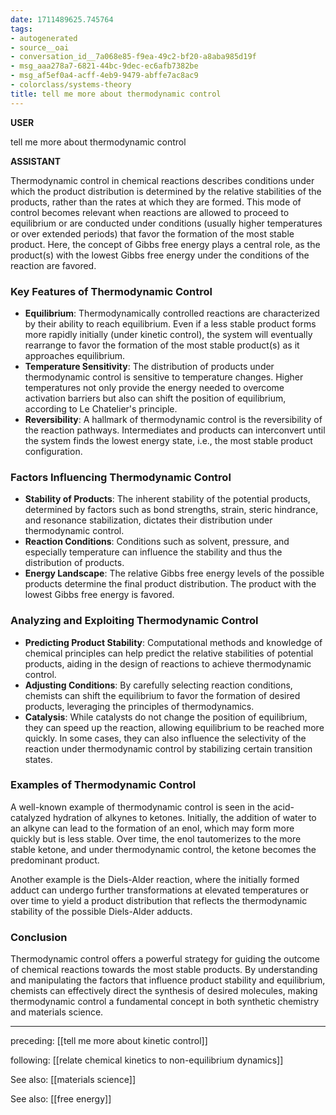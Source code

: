```yaml
---
date: 1711489625.745764
tags:
- autogenerated
- source__oai
- conversation_id__7a068e85-f9ea-49c2-bf20-a8aba985d19f
- msg_aaa278a7-6821-44bc-9dec-ec6afb7382be
- msg_af5ef0a4-acff-4eb9-9479-abffe7ac8ac9
- colorclass/systems-theory
title: tell me more about thermodynamic control
---
```


**USER**

tell me more about thermodynamic control


**ASSISTANT**

Thermodynamic control in chemical reactions describes conditions under which the product distribution is determined by the relative stabilities of the products, rather than the rates at which they are formed. This mode of control becomes relevant when reactions are allowed to proceed to equilibrium or are conducted under conditions (usually higher temperatures or over extended periods) that favor the formation of the most stable product. Here, the concept of Gibbs free energy plays a central role, as the product(s) with the lowest Gibbs free energy under the conditions of the reaction are favored. 

### Key Features of Thermodynamic Control

- **Equilibrium**: Thermodynamically controlled reactions are characterized by their ability to reach equilibrium. Even if a less stable product forms more rapidly initially (under kinetic control), the system will eventually rearrange to favor the formation of the most stable product(s) as it approaches equilibrium.
- **Temperature Sensitivity**: The distribution of products under thermodynamic control is sensitive to temperature changes. Higher temperatures not only provide the energy needed to overcome activation barriers but also can shift the position of equilibrium, according to Le Chatelier's principle.
- **Reversibility**: A hallmark of thermodynamic control is the reversibility of the reaction pathways. Intermediates and products can interconvert until the system finds the lowest energy state, i.e., the most stable product configuration.

### Factors Influencing Thermodynamic Control

- **Stability of Products**: The inherent stability of the potential products, determined by factors such as bond strengths, strain, steric hindrance, and resonance stabilization, dictates their distribution under thermodynamic control.
- **Reaction Conditions**: Conditions such as solvent, pressure, and especially temperature can influence the stability and thus the distribution of products.
- **Energy Landscape**: The relative Gibbs free energy levels of the possible products determine the final product distribution. The product with the lowest Gibbs free energy is favored.

### Analyzing and Exploiting Thermodynamic Control

- **Predicting Product Stability**: Computational methods and knowledge of chemical principles can help predict the relative stabilities of potential products, aiding in the design of reactions to achieve thermodynamic control.
- **Adjusting Conditions**: By carefully selecting reaction conditions, chemists can shift the equilibrium to favor the formation of desired products, leveraging the principles of thermodynamics.
- **Catalysis**: While catalysts do not change the position of equilibrium, they can speed up the reaction, allowing equilibrium to be reached more quickly. In some cases, they can also influence the selectivity of the reaction under thermodynamic control by stabilizing certain transition states.

### Examples of Thermodynamic Control

A well-known example of thermodynamic control is seen in the acid-catalyzed hydration of alkynes to ketones. Initially, the addition of water to an alkyne can lead to the formation of an enol, which may form more quickly but is less stable. Over time, the enol tautomerizes to the more stable ketone, and under thermodynamic control, the ketone becomes the predominant product.

Another example is the Diels-Alder reaction, where the initially formed adduct can undergo further transformations at elevated temperatures or over time to yield a product distribution that reflects the thermodynamic stability of the possible Diels-Alder adducts.

### Conclusion

Thermodynamic control offers a powerful strategy for guiding the outcome of chemical reactions towards the most stable products. By understanding and manipulating the factors that influence product stability and equilibrium, chemists can effectively direct the synthesis of desired molecules, making thermodynamic control a fundamental concept in both synthetic chemistry and materials science.


---

preceding: [[tell me more about kinetic control]]  


following: [[relate chemical kinetics to non-equilibrium dynamics]]

See also: [[materials science]]


See also: [[free energy]]